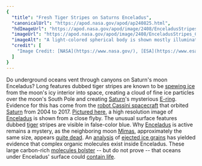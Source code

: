 ```yaml
---
{
  "title": "Fresh Tiger Stripes on Saturns Enceladus",
  "canonicalUrl": "https://apod.nasa.gov/apod/ap240825.html",
  "hdImageUrl": "https://apod.nasa.gov/apod/image/2408/EnceladusStripes_Cassini_3237.jpg",
  "imageUrl": "https://apod.nasa.gov/apod/image/2408/EnceladusStripes_Cassini_960.jpg",
  "imageAlt": "A light-colored spherical body is shown mostly illuminated against a dark background. Many craters are visible. Unusual blue stripes meander on the surface. Please see the explanation for more detailed information.",
  "credit": [
    "Image Credit: [NASA](https://www.nasa.gov/), [ESA](https://www.esa.int/), [JPL](https://www.jpl.nasa.gov/), [SSI](https://www.spacescience.org/), [Cassini Imaging Team](http://ciclops.org/)"
  ]
}
---
```


Do underground oceans vent through canyons on Saturn's moon Enceladus? Long features dubbed tiger stripes are known to be [spewing ice](https://apod.nasa.gov/apod/ap071013.html) from the moon's icy interior into space, creating a cloud of fine ice particles over the moon's South Pole and creating [Saturn](https://science.nasa.gov/saturn/)'s mysterious [E-ring](https://apod.nasa.gov/apod/ap070327.html). Evidence for this has come from the [robot Cassini spacecraft](https://science.nasa.gov/mission/cassini/) that orbited [Saturn](http://en.wikipedia.org/wiki/Saturn) from 2004 to 2017. [Pictured here](http://photojournal.jpl.nasa.gov/catalog/PIA06254), a high resolution image of [Enceladus](https://science.nasa.gov/saturn/moons/enceladus/) is shown from a close flyby. The unusual surface features dubbed [tiger](http://en.wikipedia.org/wiki/Tiger) stripes are visible in false-color blue. Why [Enceladus](http://apod.nasa.gov/cgi-bin/apod/apod_search?tquery=Enceladus) is active remains a mystery, as the neighboring moon [Mimas](https://apod.nasa.gov/apod/ap210531.html), approximately the same size, appears [quite dead](https://youtu.be/4vuW6tQ0218). An [analysis](https://www.nasa.gov/missions/cassini/new-organic-compounds-found-in-enceladus-ice-grains/) of [ejected ice grains](https://apod.nasa.gov/apod/ap170416.html) has yielded evidence that complex organic molecules exist inside Enceladus. These large carbon-rich [molecules bolster](https://gizmodo.com/the-discovery-of-complex-organic-molecules-on-saturn-s-1827173141) -- but do not prove -- that oceans under Enceladus' surface could [contain life](https://www.nasa.gov/missions/cassini/nasa-study-finds-life-sparking-energy-source-and-molecule-at-enceladus/).
